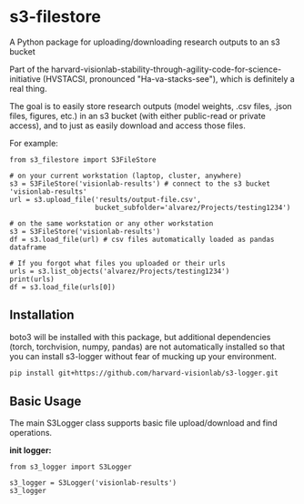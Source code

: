 # s3-filestore
A Python package for uploading/downloading research outputs to an s3 bucket

Part of the harvard-visionlab-stability-through-agility-code-for-science-initiative (HVSTACSI, pronounced "Ha-va-stacks-see"), which is definitely a real thing.

The goal is to easily store research outputs (model weights, .csv files, .json files, figures, etc.) in an s3 bucket (with either public-read or private access), and to just as easily download and access those files.

For example:
```
from s3_filestore import S3FileStore

# on your current workstation (laptop, cluster, anywhere)
s3 = S3FileStore('visionlab-results') # connect to the s3 bucket 'visionlab-results'
url = s3.upload_file('results/output-file.csv',
                     bucket_subfolder='alvarez/Projects/testing1234') 

# on the same workstation or any other workstation
s3 = S3FileStore('visionlab-results')
df = s3.load_file(url) # csv files automatically loaded as pandas dataframe

# If you forgot what files you uploaded or their urls
urls = s3.list_objects('alvarez/Projects/testing1234')
print(urls) 
df = s3.load_file(urls[0])
```

## Installation

boto3 will be installed with this package, but additional dependencies (torch, torchvision, numpy, pandas) are not automatically installed so that you can install s3-logger without fear of mucking up your environment.

```bash
pip install git+https://github.com/harvard-visionlab/s3-logger.git
```

## Basic Usage

The main S3Logger class supports basic file upload/download and find operations.

**init logger:**
```
from s3_logger import S3Logger

s3_logger = S3Logger('visionlab-results')
s3_logger
```
